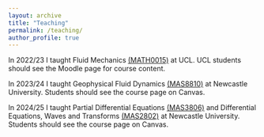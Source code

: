 ```yaml
---
layout: archive
title: "Teaching"
permalink: /teaching/
author_profile: true
---
```


In 2022/23 I taught Fluid Mechanics <a href="https://www.ucl.ac.uk/maths/sites/maths/files/math0015.pdf">(MATH0015)</a> at UCL. UCL students should see the Moodle page for course content.

In 2023/24 I taught Geophysical Fluid Dynamics [(MAS8810)](https://www.ncl.ac.uk/mobility/newcastle/study-abroad/MAS8810) at Newcastle University. Students should see the course page on Canvas.

In 2024/25 I taught Partial Differential Equations <a href = "https://www.ncl.ac.uk/mobility/newcastle/study-abroad/MAS3806">(MAS3806)</a> and Differential Equations, Waves and Transforms <a href = "https://www.ncl.ac.uk/mobility/newcastle/study-abroad/MAS2802">(MAS2802)</a> at Newcastle University. Students should see the course page on Canvas.

